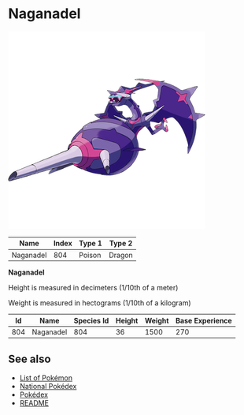 # Naganadel


![Naganadel](images/804.png)

| **Name** | **Index** | **Type 1** | **Type 2** |
|----|----|----|----|
| Naganadel | 804 | Poison | Dragon  |

**Naganadel** 


Height is measured in decimeters (1/10th of a meter)

Weight is measured in hectograms (1/10th of a kilogram)

| **Id** | **Name** | **Species Id** | **Height** | **Weight** | **Base Experience** |
|--------|----------|----------------|------------|------------|---------------------|
| 804 | Naganadel | 804 | 36 | 1500 | 270 |


## See also

- [List of Pokémon](../pokemon.md)
- [National Pokédex](../national_pokedex.md)
- [Pokédex](../pokedex.md)
- [README](../README.md)

